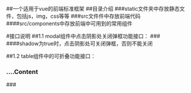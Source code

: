 ##一个适用于vue的前端标准框架
##目录介绍
###static文件夹中存放静态文件，包括js，img，css等等
###src文件件中存放前端代码
####src/components中存放前端中可用到的常用组件



#接口说明
##1.1 modal组件中点击阴影处关闭弹框功能接口：
###<modal :show.sync="showIP" :shadow.sync="true"></modal>
####shadow为true时，点击阴影处可关闭弹框，否则不能关闭

##1.2 table组件中的可折叠功能接口：
### <grid><div slot="table_expand" class="table-expand">
###        ....Content
###</div></gird>
